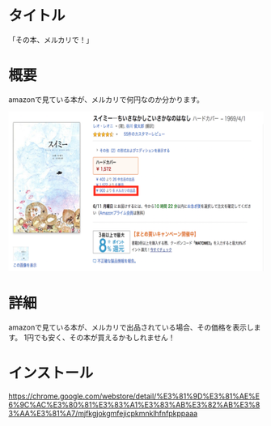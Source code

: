 # タイトル
「その本、メルカリで！」

# 概要
amazonで見ている本が、メルカリで何円なのか分かります。

![screenshot](screenshot.png)

# 詳細
amazonで見ている本が、メルカリで出品されている場合、その価格を表示します。
1円でも安く、その本が買えるかもしれません！

# インストール
https://chrome.google.com/webstore/detail/%E3%81%9D%E3%81%AE%E6%9C%AC%E3%80%81%E3%83%A1%E3%83%AB%E3%82%AB%E3%83%AA%E3%81%A7/mjfkgjokgmfejicpkmnklhfnfpkppaaa
